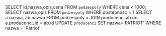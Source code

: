 SELECT id,nazwa,opis,cena FROM `podzespoly` WHERE cena < 1000;
SELECT nazwa,opis FROM `podzespoly` WHERE dostepnosc = 1
SELECT a.nazwa, ab.nazwa FROM podzespoly a JOIN producenci ab on a.producenci_id = ab.id
UPDATE `producenci` SET nazwa='PATRIOT' WHERE nazwa = 'Patriot';
